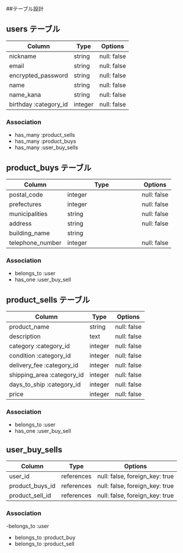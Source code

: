 ##テーブル設計


## users テーブル

| Column                      | Type                 | Options                        |
| --------------------------- | ---------------------| ------------------------------ |
| nickname                    | string               | null: false                    |
| email                       | string               | null: false                    |
| encrypted_password          | string               | null: false                    |
| name                        | string               | null: false                    |
| name_kana                   | string               | null: false                    |
| birthday :category_id       | integer              | null: false                    |

### Association

- has_many :product_sells
- has_many :product_buys
- has_many :user_buy_sells

## product_buys テーブル

| Column                      | Type                 | Options                        |
| --------------------------- | -------------------- | ------------------------------ |
| postal_code                 | integer              | null: false                    |
| prefectures                 | integer 　　　　　　　　| null: false                    |
| municipalities              | string               | null: false                    |
| address                     | string               | null: false                    |
| building_name               | string               |                                |
| telephone_number            | integer              | null: false                    |      

### Association
- belongs_to :user
- has_one :user_buy_sell


## product_sells テーブル

| Column                      | Type                 | Options                        |
| --------------------------- | -------------------- | ------------------------------ |
| product_name                | string               | null: false                    |
| description                 | text                 | null: false                    |
| category :category_id       | integer  | null: false                    |
| condition :category_id     | integer  | null: false                    |
| delivery_fee :category_id  | integer  | null: false                    |
| shipping_area :category_id | integer  | null: false                    |
| days_to_ship :category_id  | integer  | null: false                    |
| price                      | integer              | null: false                    |

### Association

- belongs_to :user
- has_one :user_buy_sell


## user_buy_sells

| Column                      | Type                 | Options                        |
| --------------------------- | -------------------- | ------------------------------ |
| user_id                     | references           | null: false, foreign_key: true |
| product_buys_id             | references           | null: false, foreign_key: true |
| product_sell_id             | references           | null: false, foreign_key: true |

### Association
-belongs_to :user
- belongs_to :product_buy
- belongs_to :product_sell